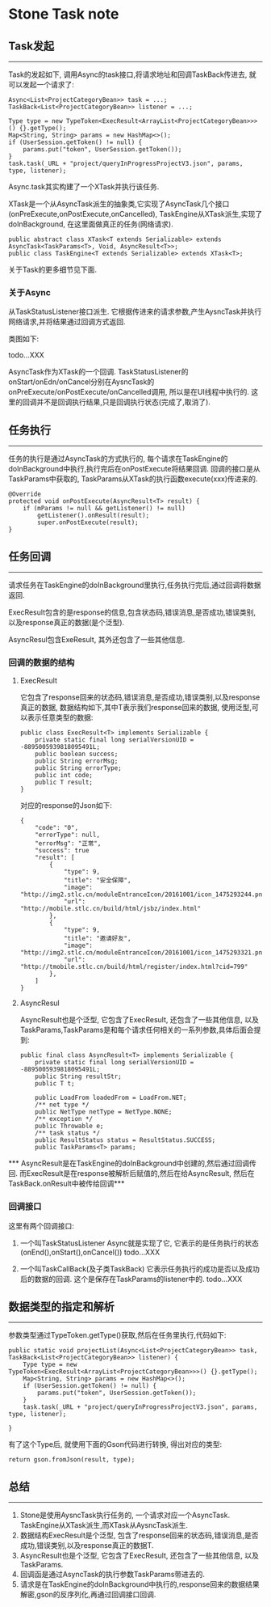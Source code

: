 # Stone Task note


## Task发起

---

Task的发起如下, 调用Async的task接口,将请求地址和回调TaskBack传进去, 就可以发起一个请求了:

```
Async<List<ProjectCategoryBean>> task = ...;
TaskBack<List<ProjectCategoryBean>> listener = ...;

Type type = new TypeToken<ExecResult<ArrayList<ProjectCategoryBean>>>() {}.getType();
Map<String, String> params = new HashMap<>();
if (UserSession.getToken() != null) {
	params.put("token", UserSession.getToken());
}
task.task(_URL + "project/queryInProgressProjectV3.json", params, type, listener);
```

Async.task其实构建了一个XTask并执行该任务.

XTask是一个从AsyncTask派生的抽象类,它实现了AsyncTask几个接口(onPreExecute,onPostExecute,onCancelled), TaskEngine从XTask派生,实现了doInBackground, 在这里面做真正的任务(网络请求).

```
public abstract class XTask<T extends Serializable> extends AsyncTask<TaskParams<T>, Void, AsyncResult<T>>;
public class TaskEngine<T extends Serializable> extends XTask<T>;
```

关于Task的更多细节见下面.


### 关于Async<T>

从TaskStatusListener接口派生. 它根据传进来的请求参数,产生AysncTask<T>并执行网络请求,并将结果通过回调方式返回.

类图如下:

todo...XXX

AsyncTask作为XTask的一个回调. TaskStatusListener的onStart/onEdn/onCancel分别在AysncTask的onPreExecute/onPostExecute/onCancelled调用, 所以是在UI线程中执行的. 这里的回调并不是回调执行结果,只是回调执行状态(完成了,取消了).


## 任务执行

---

任务的执行是通过AsyncTask的方式执行的, 每个请求在TaskEngine的doInBackground中执行,执行完后在onPostExecute将结果回调. 回调的接口是从TaskParams中获取的, TaskParams从XTask的执行函数execute(xxx)传进来的.

```
@Override
protected void onPostExecute(AsyncResult<T> result) {
	if (mParams != null && getListener() != null)
		getListener().onResult(result);
        super.onPostExecute(result);
}
```


## 任务回调

---

请求任务在TaskEngine的doInBackground里执行,任务执行完后,通过回调将数据返回.

ExecResult包含的是response的信息,包含状态码,错误消息,是否成功,错误类别,以及response真正的数据(是个泛型).

AsyncResul包含ExeResult, 其外还包含了一些其他信息.


### 回调的数据的结构

1. ExecResult<T>

    它包含了response回来的状态码,错误消息,是否成功,错误类别,以及response真正的数据, 数据结构如下,其中T表示我们response回来的数据, 使用泛型,可以表示任意类型的数据:

    ```
    public class ExecResult<T> implements Serializable {
        private static final long serialVersionUID = -8895005939818095491L;
        public boolean success;
        public String errorMsg;
        public String errorType;
        public int code;
        public T result;
    }
    ```

    对应的response的Json如下:

    ```
    {
        "code": "0",
        "errorType": null,
        "errorMsg": "正常",
        "success": true
        "result": [
            {
                "type": 9,
                "title": "安全保障",
                "image": "http://img2.stlc.cn/moduleEntranceIcon/20161001/icon_1475293244.png",
                "url": "http://mobile.stlc.cn/build/html/jsbz/index.html"
            },
            {
                "type": 9,
                "title": "邀请好友",
                "image": "http://img2.stlc.cn/moduleEntranceIcon/20161001/icon_1475293321.png",
                "url": "http://tmobile.stlc.cn/build/html/register/index.html?cid=799"
            },
        ]
    }
    ```

1. AsyncResul<T>

    AsyncResult也是个泛型, 它包含了ExecResult<T>, 还包含了一些其他信息, 以及TaskParams<T>,TaskParams是和每个请求任何相关的一系列参数,具体后面会提到:

    ```
    public final class AsyncResult<T> implements Serializable {
        private static final long serialVersionUID = -8895005939818095491L;
        public String resultStr;
        public T t;

        public LoadFrom loadedFrom = LoadFrom.NET;
        /** net type */
        public NetType netType = NetType.NONE;
        /** exception */
        public Throwable e;
        /** task status */
        public ResultStatus status = ResultStatus.SUCCESS;
        public TaskParams<T> params;
    ```

*** AsyncResult是在TaskEngine<T>的doInBackground中创建的,然后通过回调传回. 而ExecResult是在response被解析后赋值的,然后在给AsyncResult, 然后在TaskBack.onResult中被传给回调***


### 回调接口

这里有两个回调接口:

1. 一个叫TaskStatusListener
    Async<xxx>就是实现了它, 它表示的是任务执行的状态(onEnd(),onStart(),onCancel())
    todo...XXX

1. 一个叫TaskCallBack(及子类TaskBack)
    它表示任务执行的成功是否以及成功后的数据的回调. 这个是保存在TaskParams的listener中的.
    todo...XXX


## 数据类型的指定和解析

---

参数类型通过TypeToken.getType()获取,然后在任务里执行,代码如下:

```
public static void projectList(Async<List<ProjectCategoryBean>> task, TaskBack<List<ProjectCategoryBean>> listener) {
	Type type = new TypeToken<ExecResult<ArrayList<ProjectCategoryBean>>>() {}.getType();
	Map<String, String> params = new HashMap<>();
	if (UserSession.getToken() != null) {
		params.put("token", UserSession.getToken());
	}
	task.task(_URL + "project/queryInProgressProjectV3.json", params, type, listener);

}
```

有了这个Type后, 就使用下面的Gson代码进行转换, 得出对应的类型:

```
return gson.fromJson(result, type);
```



## 总结

---

1. Stone是使用AysncTask执行任务的, 一个请求对应一个AsyncTask. TaskEngine从XTask派生,而XTask从AysncTask派生.
1. 数据结构ExecResult<T>是个泛型, 包含了response回来的状态码,错误消息,是否成功,错误类别,以及response真正的数据T.
1. AsyncResult也是个泛型, 它包含了ExecResult<T>, 还包含了一些其他信息, 以及TaskParams<T>.
1. 回调函是通过AsyncTask的执行参数TaskParams带进去的.
1. 请求是在TaskEngine的doInBackground中执行的,response回来的数据结果解密,gson的反序列化,再通过回调接口回调.